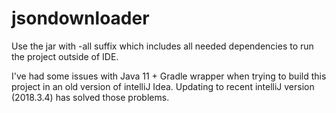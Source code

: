 # jsondownloader

Use the jar with -all suffix which includes all needed dependencies to run the project outside of IDE.

I've had some issues with Java 11 + Gradle wrapper when trying to build this project in an old version of intelliJ Idea.
Updating to recent intelliJ version (2018.3.4) has solved those problems.
